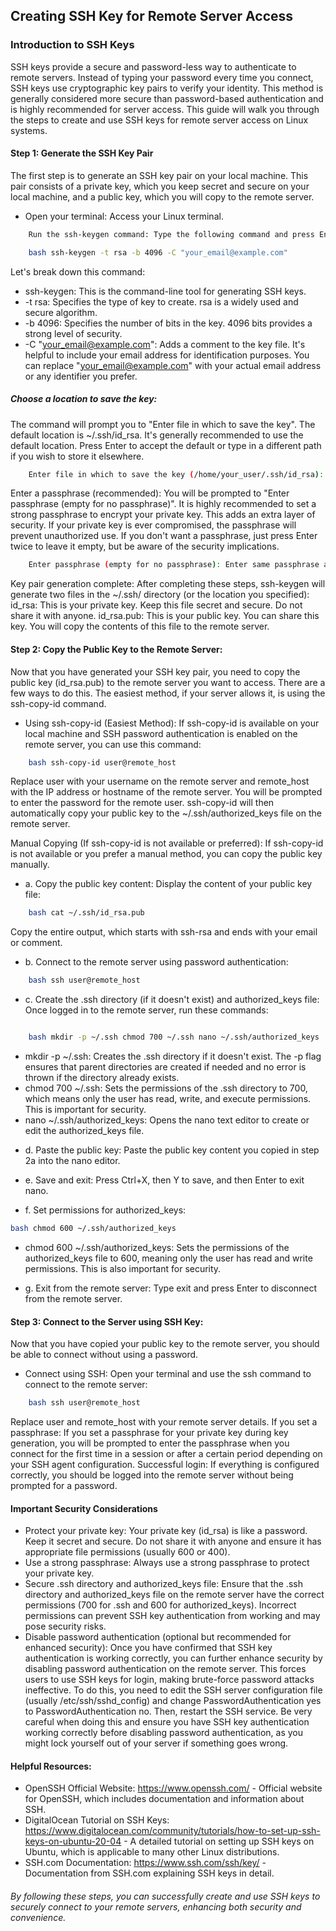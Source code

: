 ## Creating SSH Key for Remote Server Access

### Introduction to SSH Keys 
SSH keys provide a secure and password-less way to authenticate to remote servers. Instead of typing your password every time you connect, SSH keys use cryptographic key pairs to verify your identity. This method is generally considered more secure than password-based authentication and is highly recommended for server access. This guide will walk you through the steps to create and use SSH keys for remote server access on Linux systems.

#### Step 1: Generate the SSH Key Pair
The first step is to generate an SSH key pair on your local machine. This pair consists of a private key, which you keep secret and secure on your local machine, and a public key, which you will copy to the remote server.

- Open your terminal: Access your Linux terminal.
```sh
    Run the ssh-keygen command: Type the following command and press Enter:

    bash ssh-keygen -t rsa -b 4096 -C "your_email@example.com"
```
Let's break down this command: 
* ssh-keygen: This is the command-line tool for generating SSH keys. 
* -t rsa: Specifies the type of key to create. rsa is a widely used and secure algorithm. 
* -b 4096: Specifies the number of bits in the key. 4096 bits provides a strong level of security. 
* -C "your_email@example.com": Adds a comment to the key file. It's helpful to include your email address for identification purposes. You can replace "your_email@example.com" with your actual email address or any identifier you prefer.

##### Choose a location to save the key: 
The command will prompt you to "Enter file in which to save the key". The default location is ~/.ssh/id_rsa. It's generally recommended to use the default location. Press Enter to accept the default or type in a different path if you wish to store it elsewhere.
```sh
    Enter file in which to save the key (/home/your_user/.ssh/id_rsa):
```
Enter a passphrase (recommended): You will be prompted to "Enter passphrase (empty for no passphrase)". It is highly recommended to set a strong passphrase to encrypt your private key. This adds an extra layer of security. If your private key is ever compromised, the passphrase will prevent unauthorized use. If you don't want a passphrase, just press Enter twice to leave it empty, but be aware of the security implications.
```sh
    Enter passphrase (empty for no passphrase): Enter same passphrase again:
```
Key pair generation complete: After completing these steps, ssh-keygen will generate two files in the ~/.ssh/ directory (or the location you specified):
        id_rsa: This is your private key. Keep this file secret and secure. Do not share it with anyone.
        id_rsa.pub: This is your public key. You can share this key. You will copy the contents of this file to the remote server.

#### Step 2: Copy the Public Key to the Remote Server: 
Now that you have generated your SSH key pair, you need to copy the public key (id_rsa.pub) to the remote server you want to access. There are a few ways to do this. The easiest method, if your server allows it, is using the ssh-copy-id command.

- Using ssh-copy-id (Easiest Method): If ssh-copy-id is available on your local machine and SSH password authentication is enabled on the remote server, you can use this command:

```sh
    bash ssh-copy-id user@remote_host
```
Replace user with your username on the remote server and remote_host with the IP address or hostname of the remote server.
You will be prompted to enter the password for the remote user.
ssh-copy-id will then automatically copy your public key to the ~/.ssh/authorized_keys file on the remote server.

Manual Copying (If ssh-copy-id is not available or preferred): If ssh-copy-id is not available or you prefer a manual method, you can copy the public key manually.

 - a. Copy the public key content: Display the content of your public key file:
```sh
    bash cat ~/.ssh/id_rsa.pub
```
Copy the entire output, which starts with ssh-rsa and ends with your email or comment.

- b. Connect to the remote server using password authentication:

```sh
    bash ssh user@remote_host
```
- c. Create the .ssh directory (if it doesn't exist) and authorized_keys file: Once logged in to the remote server, run these commands:
```sh

    bash mkdir -p ~/.ssh chmod 700 ~/.ssh nano ~/.ssh/authorized_keys 

```
* mkdir -p ~/.ssh: Creates the .ssh directory if it doesn't exist. The -p flag ensures that parent directories are created if needed and no error is thrown if the directory already exists. 
* chmod 700 ~/.ssh: Sets the permissions of the .ssh directory to 700, which means only the user has read, write, and execute permissions. This is important for security. 
* nano ~/.ssh/authorized_keys: Opens the nano text editor to create or edit the authorized_keys file.
- d. Paste the public key: Paste the public key content you copied in step 2a into the nano editor.

- e. Save and exit: Press Ctrl+X, then Y to save, and then Enter to exit nano.

- f. Set permissions for authorized_keys:

```sh
bash chmod 600 ~/.ssh/authorized_keys 
```

* chmod 600 ~/.ssh/authorized_keys: Sets the permissions of the authorized_keys file to 600, meaning only the user has read and write permissions. This is also important for security.

- g. Exit from the remote server: Type exit and press Enter to disconnect from the remote server.

#### Step 3: Connect to the Server using SSH Key:
 Now that you have copied your public key to the remote server, you should be able to connect without using a password.

* Connect using SSH: Open your terminal and use the ssh command to connect to the remote server:
```sh
    bash ssh user@remote_host
```
Replace user and remote_host with your remote server details.
If you set a passphrase: If you set a passphrase for your private key during key generation, you will be prompted to enter the passphrase when you connect for the first time in a session or after a certain period depending on your SSH agent configuration.
Successful login: If everything is configured correctly, you should be logged into the remote server without being prompted for a password.

#### Important Security Considerations
* Protect your private key: Your private key (id_rsa) is like a password. Keep it secret and secure. Do not share it with anyone and ensure it has appropriate file permissions (usually 600 or 400). 
* Use a strong passphrase: Always use a strong passphrase to protect your private key. 
* Secure .ssh directory and authorized_keys file: Ensure that the .ssh directory and authorized_keys file on the remote server have the correct permissions (700 for .ssh and 600 for authorized_keys). Incorrect permissions can prevent SSH key authentication from working and may pose security risks. 
* Disable password authentication (optional but recommended for enhanced security): Once you have confirmed that SSH key authentication is working correctly, you can further enhance security by disabling password authentication on the remote server. This forces users to use SSH keys for login, making brute-force password attacks ineffective. To do this, you need to edit the SSH server configuration file (usually /etc/ssh/sshd_config) and change PasswordAuthentication yes to PasswordAuthentication no. Then, restart the SSH service. Be very careful when doing this and ensure you have SSH key authentication working correctly before disabling password authentication, as you might lock yourself out of your server if something goes wrong.

#### Helpful Resources: 
* OpenSSH Official Website: https://www.openssh.com/ - Official website for OpenSSH, which includes documentation and information about SSH. 
* DigitalOcean Tutorial on SSH Keys: https://www.digitalocean.com/community/tutorials/how-to-set-up-ssh-keys-on-ubuntu-20-04 - A detailed tutorial on setting up SSH keys on Ubuntu, which is applicable to many other Linux distributions. 
* SSH.com Documentation: https://www.ssh.com/ssh/key/ - Documentation from SSH.com explaining SSH keys in detail.

###### By following these steps, you can successfully create and use SSH keys to securely connect to your remote servers, enhancing both security and convenience.